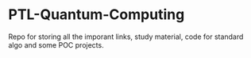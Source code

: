 # PTL-Quantum-Computing

Repo for storing all the imporant links, study material, code for standard algo and some POC projects.
